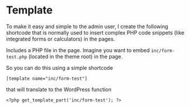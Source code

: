 # Template

To make it easy and simple to the admin user, I create the following shortcode that is normally used to insert complex PHP code snippets (like integrated forms or calculators) in the pages.

Includes a PHP file in the page. Imagine you want to embed `inc/form-test.php` (located in the theme root) in the page.

So you can do this using a simple shortcode

```
[template name="inc/form-test"]
```

that will translate to the WordPress function

```
<?php get_template_part('inc/form-test'); ?>
```
